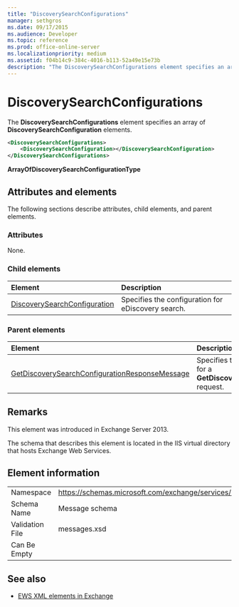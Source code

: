 ```yaml
---
title: "DiscoverySearchConfigurations"
manager: sethgros
ms.date: 09/17/2015
ms.audience: Developer
ms.topic: reference
ms.prod: office-online-server
ms.localizationpriority: medium
ms.assetid: f04b14c9-384c-4016-b113-52a49e15e73b
description: "The DiscoverySearchConfigurations element specifies an array of DiscoverySearchConfiguration elements."
---
```


# DiscoverySearchConfigurations

The **DiscoverySearchConfigurations** element specifies an array of **DiscoverySearchConfiguration** elements. 
  
```XML
<DiscoverySearchConfigurations>
    <DiscoverySearchConfiguration></DiscoverySearchConfiguration>
</DiscoverySearchConfigurations>
```

 **ArrayOfDiscoverySearchConfigurationType**
## Attributes and elements

The following sections describe attributes, child elements, and parent elements.
  
### Attributes

None.
  
### Child elements

|**Element**|**Description**|
|:-----|:-----|
|[DiscoverySearchConfiguration](discoverysearchconfiguration.md) <br/> |Specifies the configuration for eDiscovery search.  <br/> |
   
### Parent elements

|**Element**|**Description**|
|:-----|:-----|
|[GetDiscoverySearchConfigurationResponseMessage](getdiscoverysearchconfigurationresponsemessage.md) <br/> |Specifies the response message for a **GetDiscoverySearchConfiguration** request.  <br/> |
   
## Remarks

This element was introduced in Exchange Server 2013.
  
The schema that describes this element is located in the IIS virtual directory that hosts Exchange Web Services.
  
## Element information

|||
|:-----|:-----|
|Namespace  <br/> |https://schemas.microsoft.com/exchange/services/2006/messages  <br/> |
|Schema Name  <br/> |Message schema  <br/> |
|Validation File  <br/> |messages.xsd  <br/> |
|Can Be Empty  <br/> ||
   
## See also

- [EWS XML elements in Exchange](ews-xml-elements-in-exchange.md)

